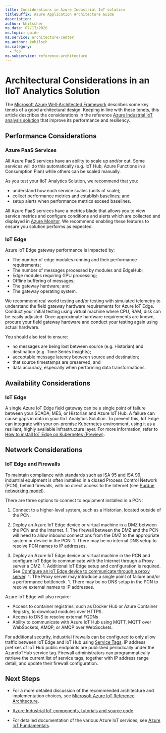 ```yaml
---
title: Considerations in Azure Industrial IoT solution
titleSuffix: Azure Application Architecture Guide
description: 
author: khilscher
ms.date: 07/17/2020
ms.topic: guide
ms.service: architecture-center
ms.author: kehilsch
ms.category:
  - fcp
ms.subservice: reference-architecture
---
```


# Architectural Considerations in an IIoT Analytics Solution

The [Microsoft Azure Well-Architected Framework](https://review.docs.microsoft.com/en-us/azure/architecture/framework) describes some key tenets of a good architectural design. Keeping in line with these tenets, this article describes the considerations in the reference [Azure Industrial IoT analysis solution](./iiot-guidance.md) that improve its performance and resiliency.

## Performance Considerations

### Azure PaaS Services

All Azure PaaS services have an ability to scale up and/or out. Some services will do this automatically (e.g. IoT Hub, Azure Functions in a Consumption Plan) while others can be scaled manually.

As you test your IIoT Analytics Solution, we recommend that you:

- understand how each service scales (units of scale);
- collect performance metrics and establish baselines; and
- setup alerts when performance metrics exceed baselines.

All Azure PaaS services have a metrics blade that allows you to view service metrics and configure conditions and alerts which are collected and displayed in [Azure Monitor](https://docs.microsoft.com/azure/azure-monitor/overview). We recommend enabling these features to ensure you solution performs as expected.

### IoT Edge

Azure IoT Edge gateway performance is impacted by:

- The number of edge modules running and their performance requirements;
- The number of messages processed by modules and EdgeHub;
- Edge modules requiring GPU processing;
- Offline buffering of messages;
- The gateway hardware; and
- The gateway operating system.

We recommend real world testing and/or testing with simulated telemetry to understand the field gateway hardware requirements for Azure IoT Edge. Conduct your initial testing using virtual machine where CPU, RAM, disk can be easily adjusted. Once approximate hardware requirements are known, procure your field gateway hardware and conduct your testing again using actual hardware.

You should also test to ensure:

- no messages are being lost between source (e.g. Historian) and destination (e.g. Time Series Insights);
- acceptable message latency between source and destination;
- that source timestamps are preserved; and
- data accuracy, especially when performing data transformations.

## Availability Considerations

### IoT Edge

A single Azure IoT Edge field gateway can be a single point of failure between your SCADA, MES, or Historian and Azure IoT Hub. A failure can cause gaps in data in your IIoT Analytics Solution. To prevent this, IoT Edge can integrate with your on-premise Kubernetes environment, using it as a resilient, highly available infrastructure layer. For more information, refer to [How to install IoT Edge on Kubernetes (Preview)](https://docs.microsoft.com/azure/iot-edge/how-to-install-iot-edge-kubernetes).

## Network Considerations

### IoT Edge and Firewalls

To maintain compliance with standards such as ISA 95 and ISA 99, industrial equipment is often installed in a closed Process Control Network (PCN), behind firewalls, with no direct access to the Internet (see [Purdue networking model](https://en.wikipedia.org/wiki/Purdue_Enterprise_Reference_Architecture)).

There are three options to connect to equipment installed in a PCN:

1. Connect to a higher-level system, such as a Historian, located outside of the PCN.

1. Deploy an Azure IoT Edge device or virtual machine in a DMZ between the PCN and the Internet.
        1. The firewall between the DMZ and the PCN will need to allow inbound connections from the DMZ to the appropriate system or device in the PCN. 
        1. There may be no internal DNS setup to resolve PCN names to IP addresses. 

1. Deploy an Azure IoT Edge device or virtual machine in the PCN and configure IoT Edge to communicate with the Internet through a Proxy server a DMZ.
        1. Additional IoT Edge setup and configuration is required. See [Configure an IoT Edge device to communicate through a proxy server](https://docs.microsoft.com/azure/iot-edge/how-to-configure-proxy-support).
        1. The Proxy server may introduce a single point of failure and/or a performance bottleneck.
        1. There may be no DNS setup in the PCN to resolve external names to IP addresses.

Azure IoT Edge will also require:

- Access to container registries, such as Docker Hub or Azure Container Registry, to download modules over HTTPS.
- Access to DNS to resolve external FQDNs 
- Ability to communicate with Azure IoT Hub using MQTT, MQTT over WebSockets, AMQP, or AMQP over WebSockets.

For additional security, industrial firewalls can be configured to only allow traffic between IoT Edge and IoT Hub using [Service Tags](https://docs.microsoft.com/azure/virtual-network/service-tags-overview#service-tags-on-premises). IP address prefixes of IoT Hub public endpoints are published periodically under the AzureIoTHub service tag. Firewall administrators can programmatically retrieve the current list of service tags, together with IP address range detail, and update their firewall configuration.

## Next Steps

- For a more detailed discussion of the recommended architecture and implementation choices, see [Microsoft Azure IoT Reference Architecture](https://docs.microsoft.com/azure/virtual-network/service-tags-overview#service-tags-on-premises).

- [Azure Industrial IoT components, tutorials and source code](https://azure.github.io/Industrial-IoT/).

- For detailed documentation of the various Azure IoT services, see [Azure IoT Fundamentals](https://docs.microsoft.com/azure/iot-fundamentals/).
